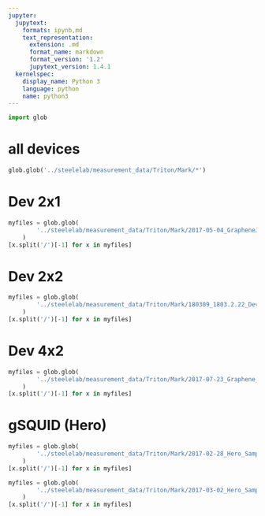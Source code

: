 ```yaml
---
jupyter:
  jupytext:
    formats: ipynb,md
    text_representation:
      extension: .md
      format_name: markdown
      format_version: '1.2'
      jupytext_version: 1.4.1
  kernelspec:
    display_name: Python 3
    language: python
    name: python3
---
```


```python
import glob
```

# all devices

```python
glob.glob('../steelelab/measurement_data/Triton/Mark/*')
```

# Dev 2x1

```python
myfiles = glob.glob(
        '../steelelab/measurement_data/Triton/Mark/2017-05-04_GrapheneJJ_2x1/*/*.dat'
    )
[x.split('/')[-1] for x in myfiles]
```

# Dev 2x2

```python
myfiles = glob.glob(
        '../steelelab/measurement_data/Triton/Mark/180309_1803.2.22_Dev2_gJJcavity_2x2/*/*.dat'
    )
[x.split('/')[-1] for x in myfiles]
```

# Dev 4x2

```python
myfiles = glob.glob(
        '../steelelab/measurement_data/Triton/Mark/2017-07-23_Graphene_4x2/*/*.dat'
    )
[x.split('/')[-1] for x in myfiles]
```

# gSQUID (Hero)

```python
myfiles = glob.glob(
        '../steelelab/measurement_data/Triton/Mark/2017-02-28_Hero_Sample_1x3_in_fridge/*/*.dat'
    )
[x.split('/')[-1] for x in myfiles]
```

```python
myfiles = glob.glob(
        '../steelelab/measurement_data/Triton/Mark/2017-03-02_Hero_Sample_Reborn/*/*.dat'
    )
[x.split('/')[-1] for x in myfiles]
```
